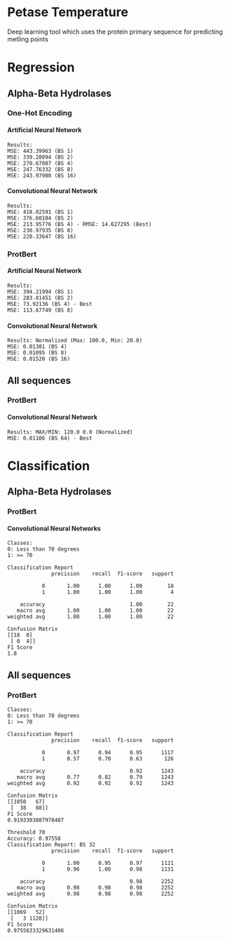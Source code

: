 # Petase Temperature

Deep learning tool which uses the protein primary sequence for predicting metling points  

# Regression

## Alpha-Beta Hydrolases

### One-Hot Encoding

#### Artificial Neural Network

```
Results:
MSE: 443.39963 (BS 1)
MSE: 339.28094 (BS 2)
MSE: 270.67087 (BS 4)
MSE: 247.76332 (BS 8)
MSE: 243.97980 (BS 16)
```

#### Convolutional Neural Network

```
Results:
MSE: 418.02591 (BS 1)
MSE: 376.60104 (BS 2)
MSE: 213.95776 (BS 4) - RMSE: 14.627295 (Best)
MSE: 230.97935 (BS 8)
MSE: 220.33647 (BS 16)
```

### ProtBert

#### Artificial Neural Network

```
Results:
MSE: 394.21994 (BS 1)
MSE: 283.81451 (BS 2)
MSE: 73.92136 (BS 4) - Best
MSE: 113.67749 (BS 8) 
```

#### Convolutional Neural Network

```
Results: Normalized (Max: 100.0, Min: 20.0)
MSE: 0.01381 (BS 4)
MSE: 0.01095 (BS 8)
MSE: 0.01520 (BS 16)
```

## All sequences

### ProtBert

#### Convolutional Neural Network

```
Results: MAX/MIN: 120.0 0.0 (Normalized)
MSE: 0.01106 (BS 64) - Best
```

# Classification

## Alpha-Beta Hydrolases

### ProtBert

#### Convolutional Neural Networks

```
Classes: 
0: Less than 70 degrees
1: >= 70

Classification Report
              precision    recall  f1-score   support

           0       1.00      1.00      1.00        18
           1       1.00      1.00      1.00         4

    accuracy                           1.00        22
   macro avg       1.00      1.00      1.00        22
weighted avg       1.00      1.00      1.00        22

Confusion Matrix
[[18  0]
 [ 0  4]]
F1 Score
1.0
```

## All sequences

### ProtBert

```Without SMOTE
Classes: 
0: Less than 70 degrees
1: >= 70

Classification Report
              precision    recall  f1-score   support

           0       0.97      0.94      0.95      1117
           1       0.57      0.70      0.63       126

    accuracy                           0.92      1243
   macro avg       0.77      0.82      0.79      1243
weighted avg       0.92      0.92      0.92      1243

Confusion Matrix
[[1050   67]
 [  38   88]]
F1 Score
0.9193303887978407
```

```With SMOTE
Threshold 70
Accuracy: 0.97558
Classification Report: BS 32
              precision    recall  f1-score   support

           0       1.00      0.95      0.97      1121
           1       0.96      1.00      0.98      1131

    accuracy                           0.98      2252
   macro avg       0.98      0.98      0.98      2252
weighted avg       0.98      0.98      0.98      2252

Confusion Matrix
[[1069   52]
 [   3 1128]]
F1 Score
0.9755633329631406
```
